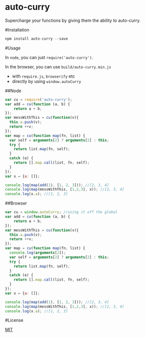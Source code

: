 auto-curry
==========

Supercharge your functions by giving them the ability to auto-curry.

#Installation

```javascript
npm install auto-curry --save
```

#Usage

In `node`, you can just `require('auto-curry')`.

In the browser, you can use `build/auto-curry.min.js`

- with `require.js`, `browserify` etc
- directly by using `window.autoCurry`

##Node

```javascript
var cu = require('auto-curry');
var add = cu(function (a, b) {
    return a + b;
});
var messWithThis = cu(function(v){
  this.a.push(v);
  return ++v;
});
var map = cu(function map(fn, list) {
  var self = arguments[2] ? arguments[2] : this;
  try {
    return list.map(fn, self);
  }
  catch (e) {
    return [].map.call(list, fn, self);
  }
});
var x = {a: []};

console.log(map(add(1), [1, 2, 3])); //[2, 3, 4]
console.log(map(messWithThis, [1,2,3], x)); //[2, 3, 4]
console.log(x.a); //[1, 2, 3]
```

##Browser
```javascript
var cu = window.autoCurry; //using it off the global
var add = cu(function (a, b) {
    return a + b;
});
var messWithThis = cu(function(v){
  this.a.push(v);
  return ++v;
});
var map = cu(function map(fn, list) {
  console.log(arguments[2]);
  var self = arguments[2] ? arguments[2] : this;
  try {
    return list.map(fn, self);
  }
  catch (e) {
    return [].map.call(list, fn, self);
  }
});
var x = {a: []};

console.log(map(add(1), [1, 2, 3])); //[2, 3, 4]
console.log(map(messWithThis, [1,2,3], x)); //[2, 3, 4]
console.log(x.a); //[1, 2, 3]
```

#License

[MIT](https://github.com/zeusdeux/auto-curry/blob/master/LICENSE)
